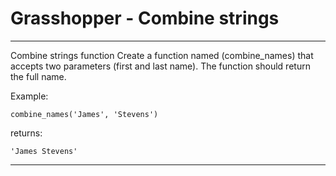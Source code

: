 # Grasshopper - Combine strings

---

Combine strings function
Create a function named (combine_names) that accepts two parameters (first and last name). The function should return the full name.

Example:

    combine_names('James', 'Stevens')

returns:

    'James Stevens'

---